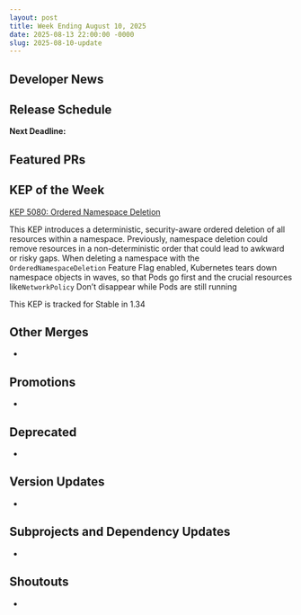 ```yaml
---
layout: post
title: Week Ending August 10, 2025
date: 2025-08-13 22:00:00 -0000
slug: 2025-08-10-update
---
```


## Developer News


## Release Schedule

**Next Deadline:**


## Featured PRs


## KEP of the Week

[KEP 5080: Ordered Namespace Deletion](https://github.com/kubernetes/enhancements/blob/master/keps/sig-api-machinery/5080-ordered-namespace-deletion/README.md)

This KEP introduces a deterministic, security-aware ordered deletion of all resources within a namespace. Previously, namespace deletion could remove resources in a non-deterministic order that could lead to awkward or risky gaps. When deleting a namespace with the `OrderedNamespaceDeletion` Feature Flag enabled, Kubernetes tears down namespace objects in waves, so that Pods go first and the crucial resources like`NetworkPolicy` Don’t disappear while Pods are still running

This KEP is tracked for Stable in 1.34

## Other Merges

*

## Promotions

*

## Deprecated

*

## Version Updates

*

## Subprojects and Dependency Updates

*

## Shoutouts

*
